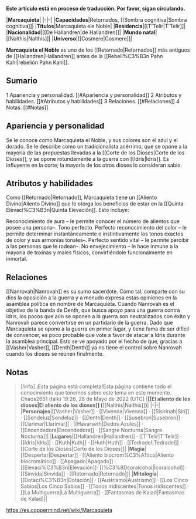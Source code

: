**Este artículo está en proceso de traducción. Por favor, sigan circulando.**


|**Marcaquieta**|
|-|-|
|**Capacidades**|Retornados, [[Sombra cognitiva\|Sombra cognitiva]]|
|**Títulos**|Marcaquieta ele Noble|
|**Residencia**|[[T'Telir\|T'Telir]]|
|**Nacionalidad**|[[De Hallandren\|de Hallandren]]|
|**Mundo natal**|[[Nalthis\|Nalthis]]|
|**Universo**|[[Cosmere\|Cosmere]]|

**Marcaquieta el Noble** es uno de los [[Retornado\|Retornados]] más antiguos de [[Hallandren\|Hallandren]] antes de la [[Rebeli%C3%B3n Pahn Kahl\|rebelión Pahn Kahl]].

## Sumario

1 Apariencia y personalidad. [[#Apariencia y personalidad]] 
2 Atributos y habilidades. [[#Atributos y habilidades]] 
3 Relaciones. [[#Relaciones]] 
4 Notas. [[#Notas]] 


## Apariencia y personalidad
Se le conoce como Marcaquieta el Noble, y sus colores son el azul y el dorado. Se le describe como un tradicionalista acérrimo, que se opone a la mayoría de las propuestas llevadas a la [[Corte de los Dioses\|Corte de los Dioses]], y se opone rotundamente a la guerra con [[Idris\|Idris]].
Es influyente en la corte; la mayoría de los otros dioses lo consideran sabio.

## Atributos y habilidades
Como [[Retornado\|Retornado]], Marcaquieta tiene un [[Aliento Divino\|Aliento Divino]] que le otorga los beneficios de estar en la [[Quinta Elevaci%C3%B3n\|Quinta Elevación]]. Esto incluye:

Reconocimiento de aura – le permite conocer el número de alientos que posee una persona–.
Tono perfecto.
Perfecto reconocimiento del color – le permite determinar instantáneamente e instintivamente los tonos exactos de color y sus armonías tonales–.
Perfecto sentido vital – le permite percibir a las personas que le rodean–.
No envejecimiento – le hace inmune a la mayoría de toxinas y males físicos, convirtiéndole funcionalmente en inmortal.
## Relaciones
[[Nanrovah\|Nanrovah]] es su sumo sacerdote. Como tal, comparte con su dios la oposición a la guerra y a menudo expresa estas opiniones en la asamblea política en nombre de Marcaquieta. Cuando Nanrovah es el objetivo de la banda de Denth, que busca apoyo para una guerra contra Idris, los pocos que aún se oponen a la guerra son neutralizados con éxito y Nanrovah parece convertirse en un partidario de la guerra. Dado que Marcaquieta se opone a la guerra en primer lugar, y tiene fama de ser difícil de convencer, es poco probable que vote a favor de atacar a Idris durante la asamblea principal. Esto se ve apoyado por el hecho de que, gracias a [[Vasher\|Vasher]], [[Denth\|Denth]] ya no tiene el control sobre Nanrovah cuando los dioses se reúnen finalmente.

## Notas

> [!info] ¡Esta página está completa!Esta página contiene todo el conocimiento que tenemos sobre este tema en este momento.
Chaos2651 (talk) 19:26, 28 de Mayo de 2022 (UTC)
|**[[El aliento de los dioses\|El aliento de los dioses]] (**[[Nalthis\|Nalthis]]**)**|
|-|-|
|**Personajes**|[[Vasher\|Vasher]] · [[Vivenna\|Vivenna]] · [[Sisirinah\|Siri]] · [[Sondeluz\|Sondeluz]] · [[Denth\|Denth]] · [[Susebron\|Susebron]] · [[Llarimar\|Llarimar]] · [[Havarseth\|Dedos Azules]] · [[Encendedora\|Encendedora]] · [[Sangre Nocturna\|Sangre Nocturna]]|
|**Lugares**|[[Hallandren\|Hallandren]] · [[T'Telir\|T'Telir]] · [[Idris\|Idris]] · [[Kuth\|Kuth]] · [[Huth\|Huth]] · [[Tedradel\|Tedradel]] · [[Corte de los Dioses\|Corte de los Dioses]]|
|**Magia**|[[Despertar\|Despertar]] · [[Aliento biocrom%C3%A1tico\|Aliento biocromático]] · [[Apagado\|Apagado]] · [[Elevaci%C3%B3n\|Elevación]]· [[%C3%8Dcoralcohol\|Ícoralcohol]] · [[Sinvida\|Sinvida]] · [[Retornado\|Retornado]]|
|**Mitología**|[[Dotaci%C3%B3n\|Dotación]] · [[Austrismo\|Austrismo]] · [[Los Cinco Sabios\|Los Cinco Sabios]] · [[Tonos iridiscentes\|Tonos iridiscentes]] · [[La Multiguerra\|La Multiguerra]] · [[Fantasmas de Kalad\|Fantasmas de Kalad]]|



https://es.coppermind.net/wiki/Marcaquieta